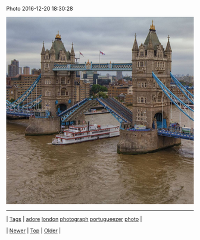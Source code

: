 <!--
title: Photo 2016-12-20 18
date: 2020-06-28T15:27:00.145Z
tags: adore, london, photograph, portugueezer, photo
-->


Photo 2016-12-20 18:30:28

![](154728662665-0.jpg)

<!--BOTTOM-POST-NAVIGATION-->
---

| [Tags](tags.md) | [adore](tag-adore.md) [london](tag-london.md) [photograph](tag-photograph.md) [portugueezer](tag-portugueezer.md) [photo](tag-photo.md) |

| [Newer](154720665601.md) | [Top](index.md) | [Older](154758427427.md) |